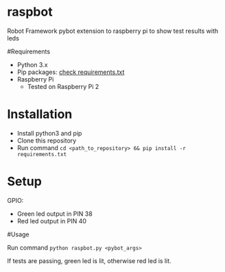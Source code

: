 # raspbot
Robot Framework pybot extension to raspberry pi to show test results with leds

#Requirements
* Python 3.x
* Pip packages: [check requirements.txt](requirements.txt)
* Raspberry Pi
  * Tested on Raspberry Pi 2

# Installation
* Install python3 and pip
* Clone this repository
* Run command `cd <path_to_repository> 6& pip install -r requirements.txt`

# Setup

GPIO:

* Green led output in PIN 38
* Red led output in PIN 40

#Usage

Run command `python raspbot.py <pybot_args>`

If tests are passing, green led is lit, otherwise red led is lit.
